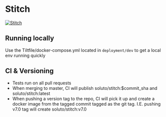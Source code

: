 # Stitch

[![Stitch](https://circleci.com/gh/Soluto/stitch.svg?style=svg)](https://circleci.com/gh/Soluto/stitch)

## Running locally

Use the Tiltfile/docker-compose.yml located in `deployment/dev` to get a local env running quickly

## CI & Versioning

-   Tests run on all pull requests
-   When merging to master, CI will publish soluto/stitch:\$commit_sha and soluto/stitch:latest
-   When pushing a version tag to the repo, CI will pick it up and create a docker image from the tagged commit tagged as the git tag. I.E. pushing v7.0 tag will create soluto/stitch:v7.0
